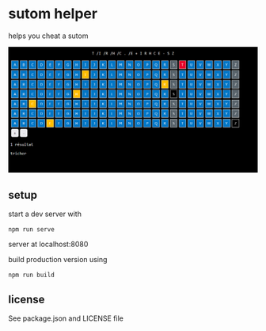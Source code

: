 # sutom helper

helps you cheat a sutom

![A screenshot where the word happens to be "tricher"](/screenshot.png?raw=true "screenshot")

## setup

start a dev server with 

    npm run serve 

server at localhost:8080

build production version using

    npm run build

## license

See package.json and LICENSE file